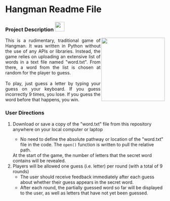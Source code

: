 # Hangman Readme File


<h3> Project Description <img src="https://cdn-icons-gif.flaticon.com/6454/6454112.gif" width=30px></h3>

<img align='right' src="https://user-images.githubusercontent.com/112219182/188354709-2ed09b6e-e7a1-4d08-bbfa-0c18e423e718.jpg" width=200px>  
<p align='justify'> This is a rudimentary, traditional game of Hangman. It was written in Python without the use of any APIs or libraries. Instead, the game relies on uploading an extensive list of words in a text file named "word.txt". From there, a word from the list is chosen at random for the player to guess. 
<br><br>
To play, just guess a letter by typing your guess on your keyboard. If you guess incorrectly 9 times, you lose. If you guess the word before that happens, you win.</p>

<h3> User Directions </h3>
<ol>
  <li>Download or save a copy of the "word.txt" file from this repository anywhere on your local computer or laptop</li>
    <ul>
      <li>No need to define the absolute pathway or location of the "word.txt" file in the code. The <code>open()</code> function is written to pull the relative path.</li>
    </ul
  <li>At the start of the game, the number of letters that the secret word contains will be revealed.</li>
  <li>Players will be allowed one guess (i.e. letter) per round (with a total of 9 rounds)
    <ul>
      <li>The user should receive feedback immediately after each guess about whether their guess appears in the secret word.</li>
      <li>After each round, the partially guessed word so far will be displayed to the user, as well as letters that have not yet been guessed.
    </ul>
</ol>
